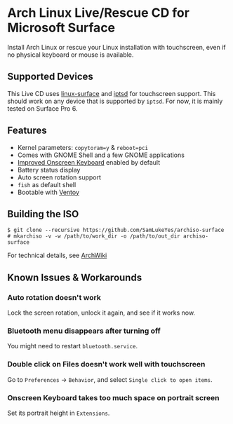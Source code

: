 # Arch Linux Live/Rescue CD for Microsoft Surface
Install Arch Linux or rescue your Linux installation with touchscreen, even if no physical keyboard or mouse is available.

## Supported Devices
This Live CD uses [linux-surface](https://github.com/linux-surface/linux-surface) and [iptsd](https://github.com/linux-surface/iptsd) for touchscreen support. This should work on any device that is supported by `iptsd`. For now, it is mainly tested on Surface Pro 6.

## Features
- Kernel parameters: `copytoram=y` & `reboot=pci`
- Comes with GNOME Shell and a few GNOME applications
- [Improved Onscreen Keyboard](https://github.com/SebastianLuebke/improved-osk-gnome-ext) enabled by default
- Battery status display
- Auto screen rotation support
- `fish` as default shell
- Bootable with [Ventoy](https://ventoy.net)

## Building the ISO
```
$ git clone --recursive https://github.com/SamLukeYes/archiso-surface
# mkarchiso -v -w /path/to/work_dir -o /path/to/out_dir archiso-surface
```
For technical details, see [ArchWiki](https://wiki.archlinux.org/index.php/Archiso#Build_the_ISO)

## Known Issues & Workarounds

### Auto rotation doesn't work
Lock the screen rotation, unlock it again, and see if it works now.
### Bluetooth menu disappears after turning off
You might need to restart `bluetooth.service`.
### Double click on Files doesn't work well with touchscreen
Go to `Preferences` -> `Behavior`, and select `Single click to open items`.
### Onscreen Keyboard takes too much space on portrait screen
Set its portrait height in `Extensions`.